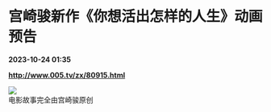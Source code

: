 # 宫崎骏新作《你想活出怎样的人生》动画预告

**2023-10-24 01:35**

**http://www.005.tv/zx/80915.html**

![](http://www.005.tv/uploads/pic/2023/9/1694083118231.jpg)  
电影故事完全由宫崎骏原创